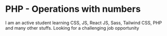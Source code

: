 # PHP - Operations with numbers

I am an active student learning CSS, JS, React JS, Sass, Tailwind CSS, PHP and many other stuffs. Looking for a challenging job opportunity
